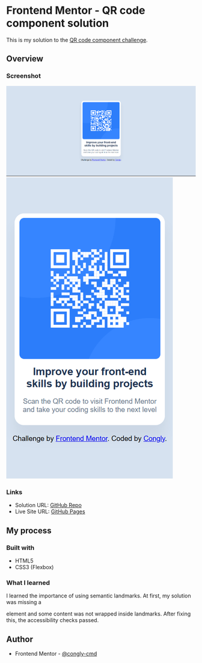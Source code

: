 # Frontend Mentor - QR code component solution

This is my solution to the [QR code component challenge](https://www.frontendmentor.io/challenges/qr-code-component-iux_sIO_H).

## Overview
### Screenshot
![](design/desktop-design.png)
![](design/mobile-design.png)

### Links
- Solution URL: [GitHub Repo](https://github.com/congly-cmd/qr-code-component)
- Live Site URL: [GitHub Pages](https://congly-cmd.github.io/qr-code-component/)

## My process
### Built with
- HTML5
- CSS3 (Flexbox)

### What I learned
 I learned the importance of using semantic landmarks. At first, my solution was missing a <main> element and some content was not wrapped inside landmarks. After fixing this, the accessibility checks passed.

## Author
- Frontend Mentor - [@congly-cmd](https://www.frontendmentor.io/profile/congly-cmd)
